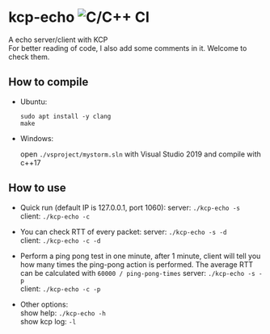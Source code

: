# kcp-echo ![C/C++ CI](https://github.com/wenqvip/kcp-echo/workflows/C/C++%20CI/badge.svg?branch=master)

A echo server/client with KCP  
For better reading of code, I also add some comments in it. Welcome to check them.

## How to compile

- Ubuntu:  
  
    ```shell
    sudo apt install -y clang
    make
    ```

- Windows:  

    open `./vsproject/mystorm.sln` with Visual Studio 2019 and compile with c++17  

## How to use

- Quick run (default IP is 127.0.0.1, port 1060):
    server: `./kcp-echo -s`  
    client: `./kcp-echo -c`

- You can check RTT of every packet:
    server: `./kcp-echo -s -d`  
    client: `./kcp-echo -c -d`

- Perform a ping pong test in one minute, after 1 minute, client will tell you how many times the ping-pong action is performed. The average RTT can be calculated with `60000 / ping-pong-times`
    server: `./kcp-echo -s -p`  
    client: `./kcp-echo -c -p`

- Other options:  
    show help: `./kcp-echo -h`  
    show kcp log: `-l`  
